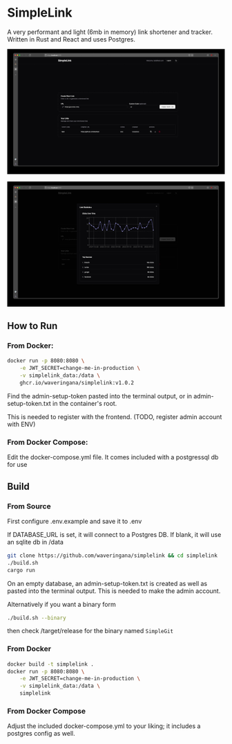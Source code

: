 # SimpleLink

A very performant and light (6mb in memory) link shortener and tracker. Written in Rust and React and uses Postgres.

![MainView](readme_img/mainview.jpg)

![StatsView](readme_img/statview.jpg)

## How to Run

### From Docker:

```Bash
docker run -p 8080:8080 \
    -e JWT_SECRET=change-me-in-production \
    -v simplelink_data:/data \
    ghcr.io/waveringana/simplelink:v1.0.2
```

Find the admin-setup-token pasted into the terminal output, or in admin-setup-token.txt in the container's root.

This is needed to register with the frontend. (TODO, register admin account with ENV)

### From Docker Compose:

Edit the docker-compose.yml file. It comes included with a postgressql db for use

## Build

### From Source

First configure .env.example and save it to .env

If DATABASE_URL is set, it will connect to a Postgres DB. If blank, it will use an sqlite db in /data

```bash
git clone https://github.com/waveringana/simplelink && cd simplelink
./build.sh
cargo run
```

On an empty database, an admin-setup-token.txt is created as well as pasted into the terminal output. This is needed to make the admin account.

Alternatively if you want a binary form

```bash
./build.sh --binary
```

then check /target/release for the binary named `SimpleGit`

### From Docker

```bash
docker build -t simplelink .
docker run -p 8080:8080 \
    -e JWT_SECRET=change-me-in-production \
    -v simplelink_data:/data \
    simplelink
```

### From Docker Compose

Adjust the included docker-compose.yml to your liking; it includes a postgres config as well.
